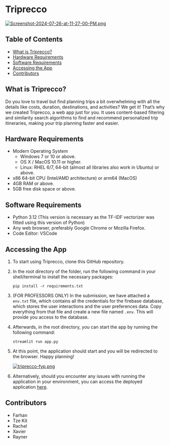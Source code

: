 # Triprecco

[![Screenshot-2024-07-26-at-11-27-00-PM.png](https://i.postimg.cc/WzGrxPT0/Screenshot-2024-07-26-at-11-27-00-PM.png)](https://postimg.cc/SYKJz3XK)

## Table of Contents

- [What is Triprecco?](#what-is-triprecco)
- [Hardware Requirements](#hardware-requirements)
- [Software Requirements](#software-requirements)
- [Accessing the App](#accessing-the-app)
- [Contributors](#contributors)

## What is Triprecco?

Do you love to travel but find planning trips a bit overwhelming with all the details like costs, duration, destinations, and activities? We get it! That’s why we created Triprecco, a web app just for you. It uses content-based filtering and similarity search algorithms to find and recommend personalized trip itineraries, making your trip planning faster and easier.

## Hardware Requirements

- Modern Operating System
    - Windows 7 or 10 or above.
    - OS X / MacOS 10.11 or higher.
    - Linux: RHEL 6/7, 64-bit (almost all libraries also work in Ubuntu) or above.
- x86 64-bit CPU (Intel/AMD architecture) or arm64 (MacOS)
- 4GB RAM or above.
- 5GB free disk space or above.

## Software Requirements

- Python 3.12 (This version is necessary as the TF-IDF vectorizer was fitted using this version of Python)
- Any web browser, preferably Google Chrome or Mozilla Firefox.
- Code Editor: VSCode

## Accessing the App

1. To start using Triprecco, clone this GitHub repository.
2. In the root directory of the folder, run the following command in your shell/terminal to install the necessary packages:

    ```
    pip install -r requirements.txt
    ```

3. (FOR PROFESSORS ONLY) In the submission, we have attached a `env.txt` file, which contains all the credentials for the firebase database, which stores the user interactions and the user preferences data. Copy everything from that file and create a new file named `.env`. This will provide you access to the database.

4. Afterwards, in the root directory, you can start the app by running the following command:

    ```
    streamlit run app.py
    ```

5. At this point, the application should start and you will be redirected to the browser. Happy planning!

    [![triprecco-fyp.png](https://i.postimg.cc/6q3MC0Zk/triprecco-fyp.png)](https://postimg.cc/R6k1BwXd)

6. Alternatively, should you encounter any issues with running the application in your environment, you can access the deployed application [here](https://triprecco.streamlit.app/).

## Contributors

- Farhan
- Tze Kit
- Rachel
- Xavier
- Rayner